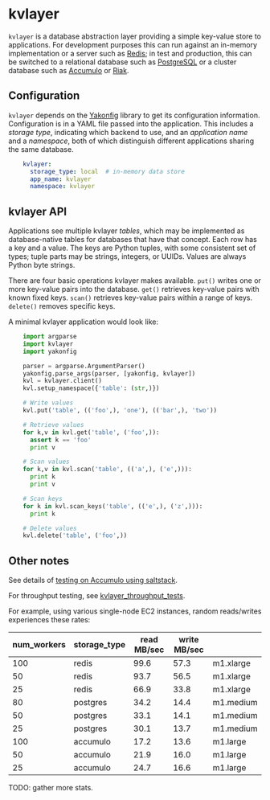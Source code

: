 kvlayer
=======

``kvlayer`` is a database abstraction layer providing a simple key-value store to applications.  For development purposes this can run against an in-memory implementation or a server such as [Redis](http://redis.io/); in test and production, this can be switched to a relational database such as [PostgreSQL](http://postgresql.org/) or a cluster database such as [Accumulo](http://accumulo.apache.org/) or [Riak](http://basho.com/riak/).

Configuration
-------------

``kvlayer`` depends on the [Yakonfig](https://github.com/diffeo/yakonfig/) library to get its configuration information.  Configuration is in a YAML file passed into the application.  This includes a *storage type*, indicating which backend to use, and an *application name* and a *namespace*, both of which distinguish different applications sharing the same database.

```yaml
    kvlayer:
      storage_type: local  # in-memory data store
      app_name: kvlayer
      namespace: kvlayer
```

kvlayer API
-----------

Applications see multiple kvlayer *tables*, which may be implemented as database-native tables for databases that have that concept.  Each row has a key and a value.  The keys are Python tuples, with some consistent set of types; tuple parts may be strings, integers, or UUIDs.  Values are always Python byte strings.

There are four basic operations kvlayer makes available.  ``put()`` writes one or more key-value pairs into the database.  ``get()`` retrieves key-value pairs with known fixed keys.  ``scan()`` retrieves key-value pairs within a range of keys.  ``delete()`` removes specific keys.

A minimal kvlayer application would look like:

```python
    import argparse
    import kvlayer
    import yakonfig

    parser = argparse.ArgumentParser()
    yakonfig.parse_args(parser, [yakonfig, kvlayer])
    kvl = kvlayer.client()
    kvl.setup_namespace({'table': (str,)})

    # Write values
    kvl.put('table', (('foo',), 'one'), (('bar',), 'two'))

    # Retrieve values
    for k,v in kvl.get('table', ('foo',)):
      assert k == 'foo'
      print v

    # Scan values
    for k,v in kvl.scan('table', (('a',), ('e',))):
      print k
      print v

    # Scan keys
    for k in kvl.scan_keys('table', (('e',), ('z',))):
      print k

    # Delete values
    kvl.delete('table', ('foo',))
```

Other notes
-----------

See details of [testing on Accumulo using saltstack](accumulo-tests.md).

For throughput testing, see [kvlayer_throughput_tests](https://github.com/diffeo/kvlayer/blob/0.4.5/kvlayer/tests/test_throughput.py).

For example, using various single-node EC2 instances, random
reads/writes experiences these rates:

| num_workers | storage_type | read MB/sec | write MB/sec |   |
|-------------|--------------|-------------|--------------|---|
| 100         | redis        | 99.6        | 57.3         |m1.xlarge   |
| 50          | redis        | 93.7        | 56.5         |m1.xlarge   |
| 25          | redis        | 66.9        | 33.8         |m1.xlarge   |
| 80          | postgres     | 34.2        | 14.4         |m1.medium   |
| 50          | postgres     | 33.1        | 14.1         |m1.medium   |
| 25          | postgres     | 30.1        | 13.7         |m1.medium   |
| 100         | accumulo     | 17.2        | 13.6         |m1.large   |
| 50          | accumulo     | 21.9        | 16.0         |m1.large   |
| 25          | accumulo     | 24.7        | 16.6         |m1.large   |

TODO: gather more stats.
